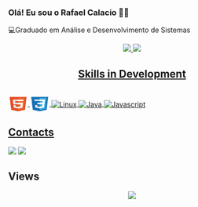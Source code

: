 ### Olá! Eu sou o Rafael Calacio :man_technologist:

💻Graduado em Análise e Desenvolvimento de Sistemas


<div align="center">
  <a href="https://github.com/rafaelcalacio">
  <img height="180em" src="https://github-readme-stats.vercel.app/api?username=rafaelcalacio&show_icons=true&theme=vision-friendly-dark&include_all_commits=true&count_private=true"/>
  <img height="180em" src="https://github-readme-stats.vercel.app/api/top-langs/?username=rafaelcalacio&layout=&langs_count=7&theme=vision-friendly-dark"/>
   
## Skills in Development
</div>
<div style="display: inline_block"><br>
    <img align="center" alt="HTML" height="30" width="40" src="https://raw.githubusercontent.com/devicons/devicon/master/icons/html5/html5-original.svg">
    <img align="center" alt="CSS" height="30" width="40" src="https://raw.githubusercontent.com/devicons/devicon/master/icons/css3/css3-original.svg">
     <img align="center" alt="Linux" height="30" width="40" src="https://cdn.jsdelivr.net/gh/devicons/devicon/icons/linux/linux-original.svg" />
   <img align="center" alt="Java" height="30" width="40" src="https://www.vectorlogo.zone/logos/java/java-icon.svg">
   <img align="center" alt="Javascript" height="30" width="40" src="https://www.vectorlogo.zone/logos/javascript/javascript-icon.svg">
  
</div>

  ##
## Contacts
<div> 
 
  <a href = "mailto:calacioti@gmail.com"><img src="https://img.shields.io/badge/-Gmail-%23333?style=for-the-badge&logo=gmail&logoColor=white" target="_blank"></a>
  <a href="https://www.linkedin.com/in/rafaelcalacio86" target="_blank"><img src="https://img.shields.io/badge/-LinkedIn-%230077B5?style=for-the-badge&logo=linkedin&logoColor=white" target="_blank"></a> 

## Views  <br> 
  </div>

 <p align="center"> 
   <img alingn="center" src="https://profile-counter.glitch.me/rafaelcalacio/count.svg" />
 </p>

</p>
